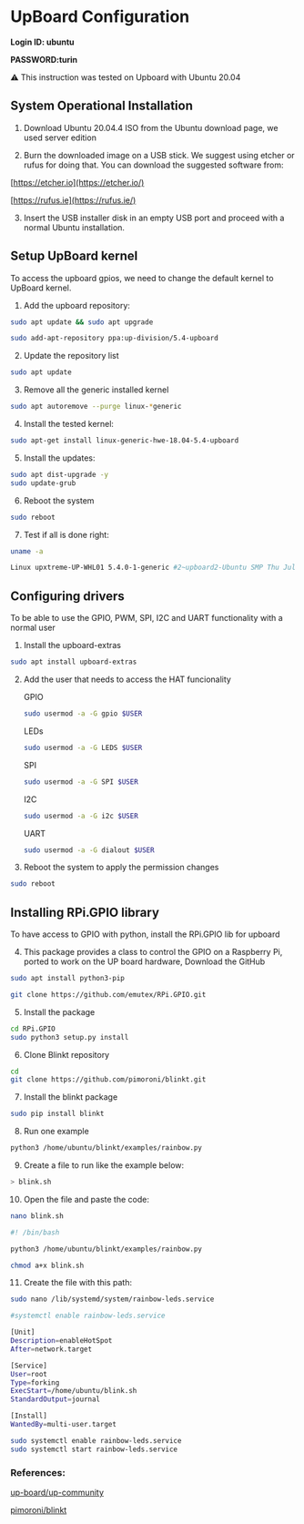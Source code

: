 # UpBoard Configuration

**Login ID: ubuntu** 

**PASSWORD:turin**

<aside>
⚠️ This instruction was tested on Upboard with Ubuntu 20.04

</aside>

## System Operational Installation

1. Download Ubuntu 20.04.4 ISO from the Ubuntu download page, we used server edition

[](https://releases.ubuntu.com/20.04/ubuntu-20.04.5-live-server-amd64.iso)

2. Burn the downloaded image on a USB stick. We suggest using etcher or rufus for doing that. You can download the suggested software from:

[https://etcher.io](https://etcher.io/)

[https://rufus.ie](https://rufus.ie/)

3.  Insert the USB installer disk in an empty USB port and proceed with a normal Ubuntu installation.

## Setup UpBoard kernel

To access the upboard gpios, we need to change the default kernel to UpBoard kernel.

1. Add the upboard repository:

```bash
sudo apt update && sudo apt upgrade
```

```bash
sudo add-apt-repository ppa:up-division/5.4-upboard
```

2. Update the repository list

```bash
sudo apt update
```

3. Remove all the generic installed kernel

```bash
sudo apt autoremove --purge linux-*generic
```

4. Install the tested kernel:

```bash
sudo apt-get install linux-generic-hwe-18.04-5.4-upboard
```

5. Install the updates:

```bash
sudo apt dist-upgrade -y
sudo update-grub
```

6. Reboot the system

```bash
sudo reboot
```

7. Test if all is done right:

```bash
uname -a

Linux upxtreme-UP-WHL01 5.4.0-1-generic #2~upboard2-Ubuntu SMP Thu Jul 25 13:35:27 UTC 2019 x86_64 x86_64 x86_64 GNU/Linux
```

## Configuring drivers

To be able to use the GPIO, PWM, SPI, I2C and UART functionality with a normal user

1. Install the upboard-extras

```bash
sudo apt install upboard-extras
```

2. Add the user that needs to access the HAT funcionality
    
    GPIO
    
    ```bash
    sudo usermod -a -G gpio $USER
    ```
    
    LEDs
    
    ```bash
    sudo usermod -a -G LEDS $USER
    ```
    
    SPI
    
    ```bash
    sudo usermod -a -G SPI $USER
    ```
    
    I2C
    
    ```bash
    sudo usermod -a -G i2c $USER
    ```
    
    UART
    
    ```bash
    sudo usermod -a -G dialout $USER
    ```
    

3. Reboot the system to apply the permission changes

```bash
sudo reboot
```

## Installing RPi.GPIO library

To have access to GPIO with python, install the RPi.GPIO lib for upboard

4. This package provides a class to control the GPIO on a Raspberry Pi, ported
to work on the UP board hardware, Download the GitHub

```bash
sudo apt install python3-pip
```

```bash
git clone https://github.com/emutex/RPi.GPIO.git
```

5. Install the package 

```bash
cd RPi.GPIO 
sudo python3 setup.py install

```

6. Clone Blinkt repository

```bash
cd 
git clone https://github.com/pimoroni/blinkt.git
```

7. Install the blinkt package 

```bash
sudo pip install blinkt
```

8. Run one example

```bash
python3 /home/ubuntu/blinkt/examples/rainbow.py
```


9. Create a file to run like the example below:

```bash
> blink.sh

```

10. Open the file and paste the code:

```bash
nano blink.sh

```

```bash
#! /bin/bash

python3 /home/ubuntu/blinkt/examples/rainbow.py 

```


```bash
chmod a+x blink.sh
```

11. Create the file with this path:


```bash
sudo nano /lib/systemd/system/rainbow-leds.service
```

```bash
#systemctl enable rainbow-leds.service

[Unit]
Description=enableHotSpot
After=network.target

[Service]
User=root
Type=forking
ExecStart=/home/ubuntu/blink.sh
StandardOutput=journal

[Install]
WantedBy=multi-user.target
```

```bash
sudo systemctl enable rainbow-leds.service
sudo systemctl start rainbow-leds.service
```
### References:

[up-board/up-community](https://github.com/up-board/up-community/wiki/Ubuntu_20.04)

[pimoroni/blinkt](https://github.com/pimoroni/blinkt)
